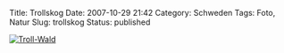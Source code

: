 Title: Trollskog
Date: 2007-10-29 21:42
Category: Schweden
Tags: Foto, Natur
Slug: trollskog
Status: published

[![Troll-Wald](/pic/trollskog1_s.jpg "Troll-Wald")](/pic/trollskog1_l.jpg)

